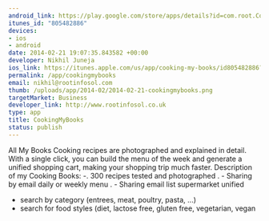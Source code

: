 ```yaml
--- 
android_link: https://play.google.com/store/apps/details?id=com.root.CookingBooks
itunes_id: "805482886"
devices: 
- ios
- android
date: 2014-02-21 19:07:35.843582 +00:00
developer: Nikhil Juneja
ios_link: https://itunes.apple.com/us/app/cooking-my-books/id805482886?ls=1%26mt=8
permalink: /app/cookingmybooks
email: nikhil@rootinfosol.com
thumb: /uploads/app/2014-02/2014-02-21-cookingmybooks.png
targetMarket: Business
developer_link: http://www.rootinfosol.co.uk
type: app
title: CookingMyBooks
status: publish
---
```


All My Books Cooking recipes are photographed and explained in detail. With a single click, you can build the menu of the week and generate a unified shopping cart, making your shopping trip much faster.
Description of my Cooking Books: 
-. 300 recipes tested and photographed 
. - Sharing by email daily or weekly menu 
. - Sharing email list supermarket unified 
- search by category (entrees, meat, poultry, pasta, ...) 
- search for food styles (diet, lactose free, gluten free, vegetarian, vegan
